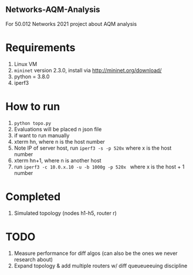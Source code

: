 ## Networks-AQM-Analysis

For 50.012 Networks 2021 project about AQM analysis

# Requirements
1. Linux VM 
2. ```mininet``` version 2.3.0, install via http://mininet.org/download/
3. python = 3.8.0
4. iperf3

# How to run
1. ```python topo.py```
2. Evaluations will be placed n json file
3. if want to run manually
4. xterm hn, where n is the host number
5. Note IP of server host, run ```iperf3 -s -p 520x``` where x is the host number
6. xterm hn+1, where n is another host
7. run ```iperf3 -c 10.0.x.10 -u -b 1000g -p 520x ``` where x is the host + 1 number

# Completed
1. Simulated topology (nodes h1-h5, router r)

# TODO
1. Measure performance for diff algos (can also be the ones we never research about)
2. Expand topology & add multiple routers w/ diff queueueeuing discipline
